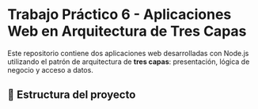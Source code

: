 # Trabajo Práctico 6 - Aplicaciones Web en Arquitectura de Tres Capas

Este repositorio contiene dos aplicaciones web desarrolladas con Node.js utilizando el patrón de arquitectura de **tres capas**: presentación, lógica de negocio y acceso a datos.

## 📁 Estructura del proyecto

